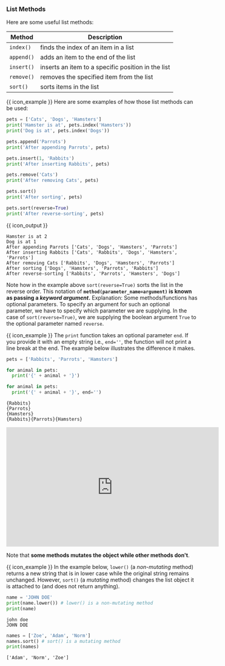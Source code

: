 ### List Methods

Here are some useful list methods:

Method | Description
------ | -----------
`index()` | finds the index of an item in a list
`append()` | adds an item to the end of the list
`insert()` | inserts an item to a specific position in the list
`remove()` | removes the specified item from the list
`sort()` | sorts items in the list

<tip-box> 

{{ icon_example }} Here are some examples of how those list methods can be used:

```python
pets = ['Cats', 'Dogs', 'Hamsters']
print('Hamster is at', pets.index('Hamsters'))
print('Dog is at', pets.index('Dogs'))

pets.append('Parrots')
print('After appending Parrots', pets)

pets.insert(1, 'Rabbits')
print('After inserting Rabbits', pets)

pets.remove('Cats')
print('After removing Cats', pets)

pets.sort()
print('After sorting', pets)

pets.sort(reverse=True)
print('After reverse-sorting', pets)
```
{{ icon_output }}
```
Hamster is at 2
Dog is at 1
After appending Parrots ['Cats', 'Dogs', 'Hamsters', 'Parrots']
After inserting Rabbits ['Cats', 'Rabbits', 'Dogs', 'Hamsters', 'Parrots']
After removing Cats ['Rabbits', 'Dogs', 'Hamsters', 'Parrots']
After sorting ['Dogs', 'Hamsters', 'Parrots', 'Rabbits']
After reverse-sorting ['Rabbits', 'Parrots', 'Hamsters', 'Dogs']
```

<include src="tryYourOwn.md" boilerplate var-program="lists-methods" />

</tip-box>

Note how in the example above `sort(reverse=True)` sorts the list in the reverse order. This notation of **`method(parameter_name=argument)` is known as passing a _keyword argument_.** Explanation: Some methods/functions has optional parameters. To specify an argument for such an optional parameter, we have to specify which parameter we are supplying. In the case of `sort(reverse=True)`, we are supplying the boolean argument `True` to the optional parameter named `reverse`.

<tip-box> 

{{ icon_example }} The `print` function takes an optional parameter `end`. If you provide it with an empty string i.e., `end=''`, the function will not print a line break at the end. The example below illustrates the difference it makes.

<include src="inputOutput.md" boilerplate>
<span id="input">

```python
pets = ['Rabbits', 'Parrots', 'Hamsters']

for animal in pets:
  print('{' + animal + '}')

for animal in pets:
  print('{' + animal + '}', end='')
```
</span>
<span id="output">

```
{Rabbits}
{Parrots}
{Hamsters}
{Rabbits}{Parrots}{Hamsters}
```
</span>
</include>


<include src="tryYourOwn.md" boilerplate var-program="lists-methods" />

</tip-box>
 
<panel type="seamless" header="%%:tv: List methods%%">
<iframe width="560" height="315" src="https://www.youtube.com/embed/Z9IxxW7428A?rel=0&showinfo=0&start=11&end=666&version=11" frameborder="0" allowfullscreen></iframe>

</panel><p/>

Note that **some methods <tooltip content="changes the value(s) of the object">mutates</tooltip> the object while other methods don't**.

<tip-box> 

{{ icon_example }} In the example below, `lower()` (a _non-mutating_ method) returns a new string that is in lower case while the original string remains unchanged. However, `sort()` (a _mutating_ method) changes the list object it is attached to (and does not return anything).

<include src="inputOutput.md" boilerplate>
<span id="input">

```python
name = 'JOHN DOE'
print(name.lower()) # lower() is a non-mutating method
print(name)
```
</span>
<span id="output">

```
john doe
JOHN DOE
```
</span>
</include>

<include src="inputOutput.md" boilerplate>
<span id="input">

```python
names = ['Zoe', 'Adam', 'Norm']
names.sort() # sort() is a mutating method
print(names)
```
</span>
<span id="output">

```
['Adam', 'Norm', 'Zoe']
```
</span>
</include>

<include src="tryYourOwn.md" boilerplate var-program="methods-mutating" />

</tip-box>

<include src="exercisePanel.md" boilerplate var-title="Anagram Checker" var-file="e-anagramChecker.md" />
<include src="exercisePanel.md" boilerplate var-title="Word Game" var-file="e-wordGame.md" />